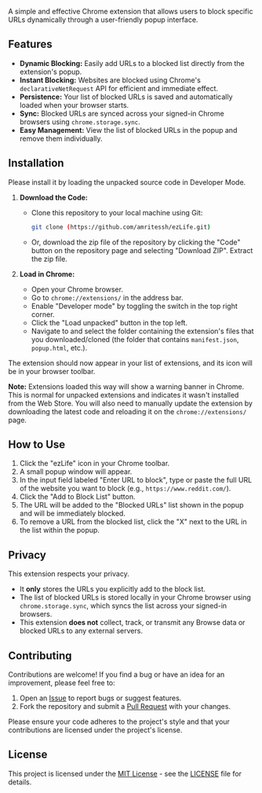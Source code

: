 A simple and effective Chrome extension that allows users to block specific URLs dynamically through a user-friendly popup interface.

## Features

* **Dynamic Blocking:** Easily add URLs to a blocked list directly from the extension's popup.
* **Instant Blocking:** Websites are blocked using Chrome's `declarativeNetRequest` API for efficient and immediate effect.
* **Persistence:** Your list of blocked URLs is saved and automatically loaded when your browser starts.
* **Sync:** Blocked URLs are synced across your signed-in Chrome browsers using `chrome.storage.sync`.
* **Easy Management:** View the list of blocked URLs in the popup and remove them individually.

## Installation

Please install it by loading the unpacked source code in Developer Mode.

1.  **Download the Code:**
    * Clone this repository to your local machine using Git:
      ```bash
      git clone (https://github.com/amritessh/ezLife.git)
      ```
    * Or, download the zip file of the repository by clicking the "Code" button on the repository page and selecting "Download ZIP". Extract the zip file.

2.  **Load in Chrome:**
    * Open your Chrome browser.
    * Go to `chrome://extensions/` in the address bar.
    * Enable "Developer mode" by toggling the switch in the top right corner.
    * Click the "Load unpacked" button in the top left.
    * Navigate to and select the folder containing the extension's files that you downloaded/cloned (the folder that contains `manifest.json`, `popup.html`, etc.).

The extension should now appear in your list of extensions, and its icon will be in your browser toolbar.

**Note:** Extensions loaded this way will show a warning banner in Chrome. This is normal for unpacked extensions and indicates it wasn't installed from the Web Store. You will also need to manually update the extension by downloading the latest code and reloading it on the `chrome://extensions/` page.

## How to Use

1.  Click the "ezLife" icon in your Chrome toolbar.
2.  A small popup window will appear.
3.  In the input field labeled "Enter URL to block", type or paste the full URL of the website you want to block (e.g., `https://www.reddit.com/`).
4.  Click the "Add to Block List" button.
5.  The URL will be added to the "Blocked URLs" list shown in the popup and will be immediately blocked.
6.  To remove a URL from the blocked list, click the "X" next to the URL in the list within the popup.

## Privacy

This extension respects your privacy.

* It **only** stores the URLs you explicitly add to the block list.
* The list of blocked URLs is stored locally in your Chrome browser using `chrome.storage.sync`, which syncs the list across your signed-in browsers.
* This extension **does not** collect, track, or transmit any Browse data or blocked URLs to any external servers.

## Contributing

Contributions are welcome! If you find a bug or have an idea for an improvement, please feel free to:

1.  Open an [Issue](https://github.com/amritessh/ezLife/issues) to report bugs or suggest features.
2.  Fork the repository and submit a [Pull Request](https://github.com/amritessh/ezLife/pulls) with your changes.

Please ensure your code adheres to the project's style and that your contributions are licensed under the project's license.

## License

This project is licensed under the [MIT License](LICENSE) - see the [LICENSE](LICENSE) file for details.